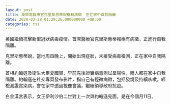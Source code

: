 ```yaml
---
layout: post
title: 英首席醫療官克里斯惠蒂報稱有病徵　正在家中自我隔離
date: 2020-03-28 01:29:26.000000000 +08:00
categories: rss
---
```


英國繼續抗擊新型冠狀病毒疫情。首席醫療官克里斯惠蒂報稱有病徵，正進行自我隔離。

克里斯惠蒂說，當地周四晚上，開始出現症狀，未接受病毒檢測，正在家中自我隔離。

首相約翰遜及衛生大臣夏國賢，早前先後證實病毒測試呈陽性，兩人都在家中自我隔離。約翰遜在社交專頁發布影片，指自己有輕微病徵，包括發燒及持續咳嗽，經檢測證實染病，會在家中透過視像會議，繼續領導政府抗疫。

白金漢宮表示，女王伊利沙伯二世對上一次與約翰遜見面，是在今個月11日。
